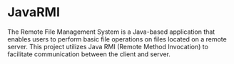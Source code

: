 # JavaRMI
The Remote File Management System is a Java-based application that enables users to perform basic file operations on files located on a remote server. This project utilizes Java RMI (Remote Method Invocation) to facilitate communication between the client and server. 
